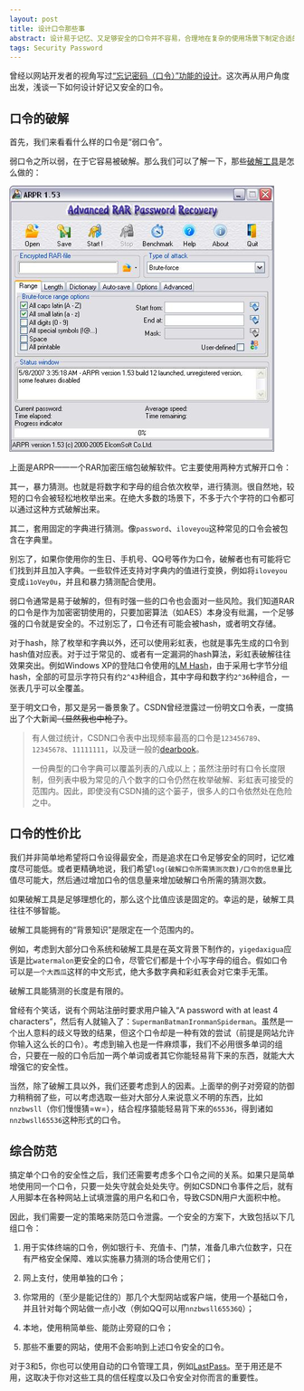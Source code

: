 ```yaml
---
layout: post
title: 设计口令那些事
abstract: 设计易于记忆、又足够安全的口令并不容易，合理地在复杂的使用场景下制定合适的口令策略更是值得思考的事。
tags: Security Password
---
```


曾经以网站开发者的视角写过[“忘记密码（口令）”功能的设计](/2014/05/27/designing-forgot-password.html)。这次再从用户角度出发，浅谈一下如何设计好记又安全的口令。

口令的破解
---

首先，我们来看看什么样的口令是“弱口令”。

弱口令之所以弱，在于它容易被破解。那么我们可以了解一下，那些[破解工具](http://elcomsoft.com/products.html)是怎么做的：

![ARPR](/images/2014-08-07-arpr.jpg)

上面是ARPR——一个RAR加密压缩包破解软件。它主要使用两种方式解开口令：

其一，暴力猜测。也就是将数字和字母的组合依次枚举，进行猜测。很自然地，较短的口令会被轻松地枚举出来。在绝大多数的场景下，不多于六个字符的口令都可以通过这种方式破解出来。

其二，套用固定的字典进行猜测。像`password`、`iloveyou`这种常见的口令会被包含在字典里。

别忘了，如果你使用你的生日、手机号、QQ号等作为口令，破解者也有可能将它们找到并且加入字典。一些软件还支持对字典内的值进行变换，例如将`iloveyou`变成`i1oVey0u`，并且和暴力猜测配合使用。

弱口令通常是易于破解的，但有时强一些的口令也会面对一些风险。我们知道RAR的口令是作为加密密钥使用的，只要加密算法（如AES）本身没有纰漏，一个足够强的口令就是安全的。不过别忘了，口令还有可能会被hash，或者明文存储。

对于hash，除了枚举和字典以外，还可以使用彩虹表，也就是事先生成的口令到hash值对应表。对于过于常见的、或者有一定漏洞的hash算法，彩虹表破解往往效果突出。例如Windows XP的登陆口令使用的[LM Hash](http://en.wikipedia.org/wiki/LM_hash)，由于采用七字节分组hash，全部的可显示字符只有约`2^43`种组合，其中字母和数字约`2^36`种组合，一张表几乎可以全覆盖。

至于明文口令，那又是另一番景象了。CSDN曾经泄露过一份明文口令表，一度搞出了个大新闻<del>（显然我也中枪了）</del>。

> 有人做过统计，CSDN口令表中出现频率最高的口令是`123456789`、`12345678`、`11111111`，以及谜一般的[dearbook](http://blog.csdn.net/xiaojianpitt/article/details/2971680)。
>
> 一份典型的口令字典可以覆盖列表的八成以上；虽然注册时有口令长度限制，但列表中极为常见的八个数字的口令仍然在枚举破解、彩虹表可接受的范围内。因此，即使没有CSDN捅的这个篓子，很多人的口令依然处在危险之中。

口令的性价比
---

我们并非简单地希望将口令设得最安全，而是追求在口令足够安全的同时，记忆难度尽可能低。或者更精确地说，我们希望`log(破解口令所需猜测次数)/口令的信息量`比值尽可能大，然后通过增加口令的信息量来增加破解口令所需的猜测次数。

如果破解工具是足够理想化的，那么这个比值应该是固定的。幸运的是，破解工具往往不够智能。

破解工具能拥有的“背景知识”是限定在一个范围内的。

例如，考虑到大部分口令系统和破解工具是在英文背景下制作的，`yigedaxigua`应该是比`watermalon`更安全的口令，尽管它们都是十个小写字母的组合。假如口令可以是`一个大西瓜`这样的中文形式，绝大多数字典和彩虹表会对它束手无策。

破解工具能猜测的长度是有限的。

曾经有个笑话，说有个网站注册时要求用户输入“A password with at least 4 characters”，然后有人就输入了：`SupermanBatmanIronmanSpiderman`。虽然是一个出人意料的歧义导致的结果，但这个口令却是一种有效的尝试（前提是网站允许你输入这么长的口令）。考虑到输入也是一件麻烦事，我们不必用很多单词的组合，只要在一般的口令后加一两个单词或者其它你能轻易背下来的东西，就能大大增强它的安全性。

当然，除了破解工具以外，我们还要考虑到人的因素。上面举的例子对旁窥的防御力稍稍弱了些，可以考虑选取一些对大部分人来说意义不明的东西，比如`nnzbwsll`（你们慢慢猜=w=），结合程序猿能轻易背下来的`65536`，得到诸如`nnzbwsll65536`这种形式的口令。

综合防范
---

搞定单个口令的安全性之后，我们还需要考虑多个口令之间的关系。如果只是简单地使用同一个口令，只要一处失守就会处处失守。例如CSDN口令事件之后，就有人用脚本在各种网站上试填泄露的用户名和口令，导致CSDN用户大面积中枪。

因此，我们需要一定的策略来防范口令泄露。一个安全的方案下，大致包括以下几组口令：

1. 用于实体终端的口令，例如银行卡、充值卡、门禁，准备几串六位数字，只在有严格安全保障、难以实施暴力猜测的场合使用它们；

2. 网上支付，使用单独的口令；

3. 你常用的（至少是能记住的）那几个大型网站或客户端，使用一个基础口令，并且针对每个网站做一点小改（例如QQ可以用`nnzbwsll65536Q`）；

4. 本地，使用稍简单些、能防止旁窥的口令；

5. 那些不重要的网站，使用不会影响到上述口令安全的口令。

对于3和5，你也可以使用自动的口令管理工具，例如[LastPass](https://lastpass.com/)。至于用还是不用，这取决于你对这些工具的信任程度以及口令安全对你而言的重要性。
